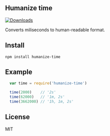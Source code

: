 ## Humanize time

[![Downloads](https://img.shields.io/npm/dt/humanize-time.svg)](https://npmjs.org/package/humanize-time)

Converts miliseconds to human-readable format.

## Install

    npm install humanize-time

## Example

```javascript
  var time = require('humanize-time')

  time(2000)    // '2s'
  time(62000)   // '1m, 2s'
  time(3662000) // '1h, 1m, 2s'
```

## License

MIT
